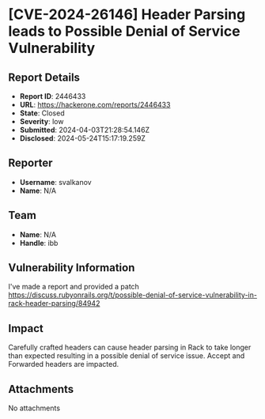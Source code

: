 # [CVE-2024-26146] Header Parsing leads to Possible Denial of Service Vulnerability

## Report Details
- **Report ID**: 2446433
- **URL**: https://hackerone.com/reports/2446433
- **State**: Closed
- **Severity**: low
- **Submitted**: 2024-04-03T21:28:54.146Z
- **Disclosed**: 2024-05-24T15:17:19.259Z

## Reporter
- **Username**: svalkanov
- **Name**: N/A

## Team
- **Name**: N/A
- **Handle**: ibb

## Vulnerability Information
I've made a report and provided a patch https://discuss.rubyonrails.org/t/possible-denial-of-service-vulnerability-in-rack-header-parsing/84942

## Impact

Carefully crafted headers can cause header parsing in Rack to take longer than expected resulting in a possible denial of service issue. Accept and Forwarded headers are impacted.

## Attachments
No attachments
